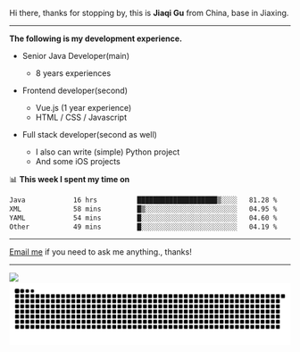 Hi there, thanks for stopping by, this is **Jiaqi Gu** from China, base in Jiaxing.

---

**The following is my development experience.**

- Senior Java Developer(main)
  - 8 years experiences

- Frontend developer(second)
  - Vue.js (1 year experience)
  - HTML / CSS / Javascript
  
- Full stack developer(second as well)
  - I also can write (simple) Python project
  - And some iOS projects

📊 **This week I spent my time on**
<!--START_SECTION:waka-->

```text
Java            16 hrs          ████████████████████▒░░░░   81.28 %
XML             58 mins         █▒░░░░░░░░░░░░░░░░░░░░░░░   04.95 %
YAML            54 mins         █░░░░░░░░░░░░░░░░░░░░░░░░   04.60 %
Other           49 mins         █░░░░░░░░░░░░░░░░░░░░░░░░   04.19 %
```

<!--END_SECTION:waka-->

---

[Email me](mailto:htk2klwgr@mozmail.com?subject=Hiring_from_GitHub) if you need to ask me anything., thanks!

---

![]( https://visitor-badge.glitch.me/badge?page_id=githubgujiaqi)
![]( https://github.com/droid-Q/droid-Q/raw/output/github-contribution-grid-snake.svg#gh-dark-mode-only)
